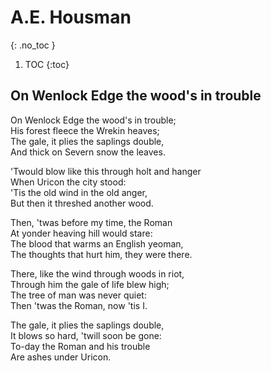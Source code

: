 # A.E. Housman
{: .no_toc }

1. TOC
{:toc}

## On Wenlock Edge the wood's in trouble

On Wenlock Edge the wood's in trouble;  
      His forest fleece the Wrekin heaves;  
The gale, it plies the saplings double,  
      And thick on Severn snow the leaves.

'Twould blow like this through holt and hanger  
      When Uricon the city stood:  
'Tis the old wind in the old anger,  
      But then it threshed another wood.

Then, 'twas before my time, the Roman   
      At yonder heaving hill would stare:  
The blood that warms an English yeoman,  
      The thoughts that hurt him, they were there.  

There, like the wind through woods in riot,  
      Through him the gale of life blew high;  
The tree of man was never quiet:  
      Then 'twas the Roman, now 'tis I.

The gale, it plies the saplings double,  
      It blows so hard, 'twill soon be gone:  
To-day the Roman and his trouble  
      Are ashes under Uricon.

